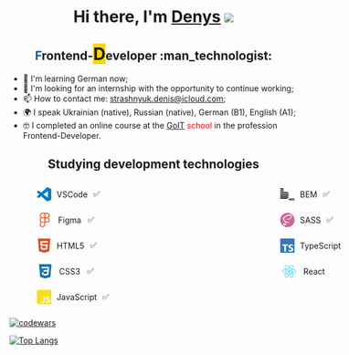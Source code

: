 <h1 align="center">Hi there, I'm <a href="https://github.com/lordponchik" target="_blank">Denys</a> 
<img src="https://github.com/blackcater/blackcater/raw/main/images/Hi.gif" height="32"/></h1>

<h2 align="center"><span style="color: #0e5bbb">F</span>rontend-<span style="background-color: #fdd500;font-size: 30px;">D</span>eveloper :man_technologist:</h2>

- 🧠 I'm learning German now;
- 📝 I'm looking for an internship with the opportunity to continue working;
- 📫 How to contact me: [strashnyuk.denis@icloud.com](strashnyuk.denis@icloud.com);
- 🌍 I speak Ukrainian (native), Russian (native), German (B1), English (A1);
- 🤓 I completed an online course at the [GoIT](https://goit.global/ua/) <span style="color:red">school</span> in the profession Frontend-Developer.

<h2 align="center">Studying development technologies</h2>

<ul style="display: flex;justify-content: flex-start;list-style: none;margin: 0">
<li>
<ul style="list-style: none;margin-right: 300px">
<li style="display: flex;flex-direction: row;justify-content: space-evenly;align-items: center;">
<img src="./icons/visualstudiocode.svg" style="margin-right:10px" width="25">    
<p style="margin-right:10px">VSCode</p>
<span>✅</span>
</li>
<li style="display:flex;flex-direction:row;justify-content:space-evenly;align-items:center;">
<img src="./icons/figma.svg" style="margin-right:10px" width="25">    
<p style="margin-right:10px">Figma</p>
<span>✅</span>
</li>
<li style="display:flex;flex-direction:row;justify-content:space-evenly;align-items:center;">
<img src="./icons/html5.svg" style="margin-right:10px" width="25">    
<p style="margin-right:10px">HTML5</p>
<span>✅</span>
</li>
<li style="display:flex;flex-direction:row;justify-content:space-evenly;align-items:center;">
<img src="./icons/css3.svg" style="margin-right:10px" width="25">    
<p style="margin-right:10px">CSS3</p>
<span>✅</span>
</li>
<li style="display:flex;flex-direction:row;justify-content:space-evenly;align-items:center;">
<img src="./icons/javascript.svg" style="margin-right:10px" width="25">    
<p style="margin-right:10px">JavaScript</p>
<span>✅</span>
</li>
</ul>
</li>
<li>
<ul>
<li style="display:flex;flex-direction:row;justify-content:space-evenly;align-items:center;">
<img src="./icons/bem.svg" style="margin-right:10px" width="25">    
<p style="margin-right:10px">BEM</p>
<span>✅</span>
</li>
<li style="display:flex;flex-direction:row;justify-content:space-evenly;align-items:center;">
<img src="./icons/sass.svg" style="margin-right:10px" width="25">    
<p style="margin-right:10px">SASS</p>
<span>✅</span>
</li>
<li style="display:flex;flex-direction:row;justify-content:space-evenly;align-items:center;">
<img src="./icons/typescript.svg" style="margin-right:10px" width="25">    
<p>TypeScript</p>
</li>
<li style="display:flex;flex-direction:row;justify-content:space-evenly;align-items:center;">
<img src="./icons/react.svg" style="margin-right:10px" width="25">    
<p>React</p>
</li>
</ul>
</li>
</ul>

[![codewars](https://www.codewars.com/users/LordPonchik/badges/small)](https://www.codewars.com/users/LordPonchik)

[![Top Langs](https://github-readme-stats.vercel.app/api/top-langs/?username=lordponchik&layout=compact)](https://github.com/anuraghazra/github-readme-stats)
